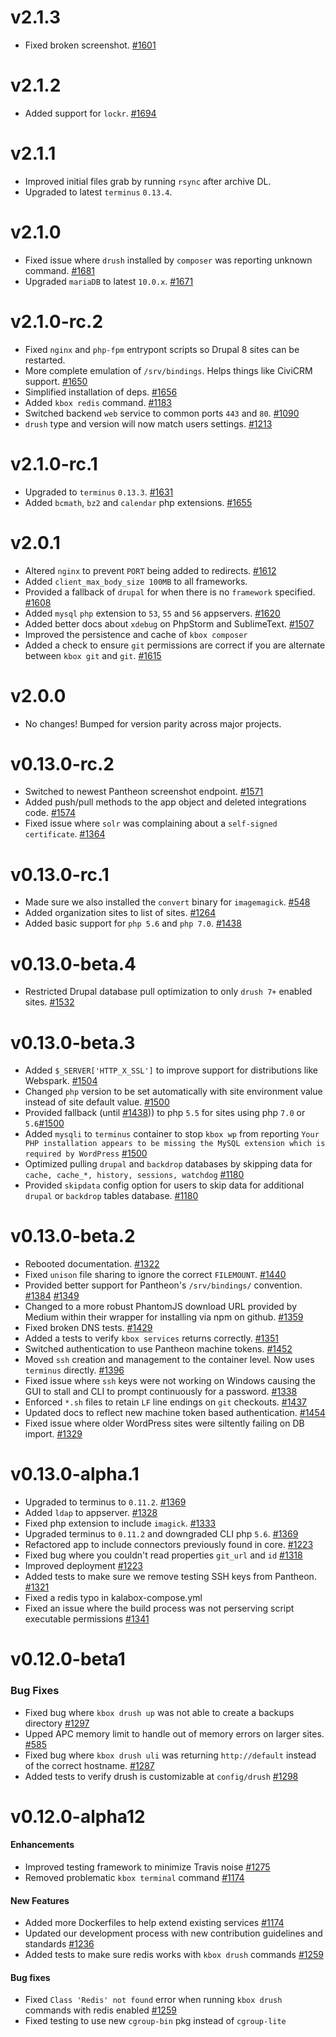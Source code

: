 v2.1.3
======

* Fixed broken screenshot. [#1601](https://github.com/kalabox/kalabox/issues/1601)

v2.1.2
======

* Added support for `lockr`. [#1694](https://github.com/kalabox/kalabox/issues/1694)

v2.1.1
======

* Improved initial files grab by running `rsync` after archive DL.
* Upgraded to latest `terminus` `0.13.4`.

v2.1.0
======

* Fixed issue where `drush` installed by `composer` was reporting unknown command. [#1681](https://github.com/kalabox/kalabox/issues/1681)
* Upgraded `mariaDB` to latest `10.0.x`. [#1671](https://github.com/kalabox/kalabox/issues/1671)

v2.1.0-rc.2
===========

* Fixed `nginx` and `php-fpm` entrypont scripts so Drupal 8 sites can be restarted.
* More complete emulation of `/srv/bindings`. Helps things like CiviCRM support. [#1650](https://github.com/kalabox/kalabox/issues/1650)
* Simplified installation of deps. [#1656](https://github.com/kalabox/kalabox/issues/1656)
* Added `kbox redis` command. [#1183](https://github.com/kalabox/kalabox/issues/1183)
* Switched backend `web` service to common ports `443` and `80`. [#1090](https://github.com/kalabox/kalabox/issues/1090)
* `drush` type and version will now match users settings. [#1213](https://github.com/kalabox/kalabox/issues/1213)

v2.1.0-rc.1
===========

* Upgraded to `terminus` `0.13.3`. [#1631](https://github.com/kalabox/kalabox/issues/1631)
* Added `bcmath`, `bz2` and `calendar` php extensions. [#1655](https://github.com/kalabox/kalabox/issues/1655)

v2.0.1
======

* Altered `nginx` to prevent `PORT` being added to redirects. [#1612](https://github.com/kalabox/kalabox/issues/1612)
* Added `client_max_body_size 100MB` to all frameworks.
* Provided a fallback of `drupal` for when there is no `framework` specified. [#1608](https://github.com/kalabox/kalabox/issues/1608)
* Added `mysql` `php` extension to `53`, `55` and `56` appservers. [#1620](https://github.com/kalabox/kalabox/issues/1620)
* Added better docs about `xdebug` on PhpStorm and SublimeText. [#1507](https://github.com/kalabox/kalabox/issues/1507)
* Improved the persistence and cache of `kbox composer`
* Added a check to ensure `git` permissions are correct if you are alternate between `kbox git` and `git`. [#1615](https://github.com/kalabox/kalabox/issues/1615)

v2.0.0
======

* No changes! Bumped for version parity across major projects.

v0.13.0-rc.2
============

* Switched to newest Pantheon screenshot endpoint. [#1571](https://github.com/kalabox/kalabox/issues/1571)
* Added push/pull methods to the app object and deleted integrations code. [#1574](https://github.com/kalabox/kalabox/issues/1574)
* Fixed issue where `solr` was complaining about a `self-signed certificate`. [#1364](https://github.com/kalabox/kalabox/issues/1364)

v0.13.0-rc.1
============

* Made sure we also installed the `convert` binary for `imagemagick`. [#548](https://github.com/kalabox/kalabox/issues/548)
* Added organization sites to list of sites. [#1264](https://github.com/kalabox/kalabox/issues/1264)
* Added basic support for `php 5.6` and `php 7.0`. [#1438](https://github.com/kalabox/kalabox/issues/1438)

v0.13.0-beta.4
==============

* Restricted Drupal database pull optimization to only `drush 7+` enabled sites. [#1532](https://github.com/kalabox/kalabox/issues/1532)

v0.13.0-beta.3
==============

* Added `$_SERVER['HTTP_X_SSL']` to improve support for distributions like Webspark. [#1504](https://github.com/kalabox/kalabox/issues/1504)
* Changed `php` version to be set automatically with site environment value instead of site default value. [#1500](https://github.com/kalabox/kalabox/issues/1500)
* Provided fallback (until [#1438](https://github.com/kalabox/kalabox/issues/1438))) to php `5.5` for sites using php `7.0` or `5.6`[#1500](https://github.com/kalabox/kalabox/issues/1500)
* Added `mysqli` to `terminus` container to stop `kbox wp` from reporting `Your PHP installation appears to be missing the MySQL extension which is required by WordPress` [#1500](https://github.com/kalabox/kalabox/issues/1500)
* Optimized pulling `drupal` and `backdrop` databases by skipping data for `cache, cache_*, history, sessions, watchdog` [#1180](https://github.com/kalabox/kalabox/issues/1180)
* Provided `skipdata` config option for users to skip data for additional `drupal` or `backdrop` tables database. [#1180](https://github.com/kalabox/kalabox/issues/1180)

v0.13.0-beta.2
==============

* Rebooted documentation. [#1322](https://github.com/kalabox/kalabox/issues/1322)
* Fixed `unison` file sharing to ignore the correct `FILEMOUNT`. [#1440](https://github.com/kalabox/kalabox/issues/1440)
* Provided better support for Pantheon's `/srv/bindings/` convention. [#1384](https://github.com/kalabox/kalabox/issues/1384) [#1349](https://github.com/kalabox/kalabox/issues/1349)
* Changed to a more robust PhantomJS download URL provided by Medium within their wrapper for installing via npm on github. [#1359](https://github.com/kalabox/kalabox/issues/1359)
* Fixed broken DNS tests. [#1429](https://github.com/kalabox/kalabox/issues/1429)
* Added a tests to verify `kbox services` returns correctly. [#1351](https://github.com/kalabox/kalabox/issues/1351)
* Switched authentication to use Pantheon machine tokens. [#1452](https://github.com/kalabox/kalabox/issues/1452)
* Moved `ssh` creation and management to the container level. Now uses `terminus` directly. [#1396](https://github.com/kalabox/kalabox/issues/1396)
* Fixed issue where `ssh` keys were not working on Windows causing the GUI to stall and CLI to prompt continuously for a password. [#1338](https://github.com/kalabox/kalabox/issues/1338)
* Enforced `*.sh` files to retain `LF` line endings on `git` checkouts. [#1437](https://github.com/kalabox/kalabox/issues/1437)
* Updated docs to reflect new machine token based authentication. [#1454](https://github.com/kalabox/kalabox/issues/1454)
* Fixed issue where older WordPress sites were siltently failing on DB import. [#1329](https://github.com/kalabox/kalabox/issues/1329)

v0.13.0-alpha.1
==================

* Upgraded to terminus to `0.11.2`. [#1369](https://github.com/kalabox/kalabox/issues/1369)
* Added `ldap` to appserver. [#1328](https://github.com/kalabox/kalabox/issues/1328)
* Fixed php extension to include `imagick`. [#1333](https://github.com/kalabox/kalabox/issues/1333)
* Upgraded terminus to `0.11.2` and downgraded CLI php `5.6`. [#1369](https://github.com/kalabox/kalabox/issues/1369)
* Refactored app to include connectors previously found in core. [#1223](https://github.com/kalabox/kalabox/issues/1223)
* Fixed bug where you couldn't read properties `git_url` and `id` [#1318](https://github.com/kalabox/kalabox/issues/1318)
* Improved deployment [#1223](https://github.com/kalabox/kalabox/issues/1223)
* Added tests to make sure we remove testing SSH keys from Pantheon. [#1321](https://github.com/kalabox/kalabox/issues/1321)
* Fixed a redis typo in kalabox-compose.yml
* Fixed an issue where the build process was not perserving script executable permissions [#1341](https://github.com/kalabox/kalabox/issues/1341)

v0.12.0-beta1
=============

### Bug Fixes

* Fixed bug where `kbox drush up` was not able to create a backups directory [#1297](https://github.com/kalabox/kalabox/issues/1297)
* Upped APC memory limit to handle out of memory errors on larger
sites. [#585](https://github.com/kalabox/kalabox/issues/585)
* Fixed bug where `kbox drush uli` was returning `http://default` instead of the correct hostname. [#1287](https://github.com/kalabox/kalabox/issues/1287)
* Added tests to verify drush is customizable at `config/drush` [#1298](https://github.com/kalabox/kalabox/issues/1298)

v0.12.0-alpha12
===============

#### Enhancements

* Improved testing framework to minimize Travis noise [#1275](https://github.com/kalabox/kalabox/issues/1275)
* Removed problematic `kbox terminal` command [#1174](https://github.com/kalabox/kalabox/issues/1174)

#### New Features

* Added more Dockerfiles to help extend existing services [#1174](https://github.com/kalabox/kalabox/issues/1174)
* Updated our development process with new contribution guidelines and standards [#1236](https://github.com/kalabox/kalabox/issues/1236)
* Added tests to make sure redis works with `kbox drush` commands [#1259](https://github.com/kalabox/kalabox/issues/1259)

#### Bug fixes

* Fixed `Class 'Redis' not found` error when running `kbox drush` commands with redis enabled [#1259](https://github.com/kalabox/kalabox/issues/1259)
* Fixed testing to use new `cgroup-bin` pkg instead of `cgroup-lite`
